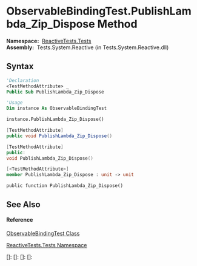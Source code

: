 # ObservableBindingTest.PublishLambda\_Zip\_Dispose Method

**Namespace:**  [ReactiveTests.Tests](ReactiveTests.Tests\ReactiveTests.Tests.md)  
**Assembly:**  Tests.System.Reactive (in Tests.System.Reactive.dll)

## Syntax

```vb
'Declaration
<TestMethodAttribute> _
Public Sub PublishLambda_Zip_Dispose
```

```vb
'Usage
Dim instance As ObservableBindingTest

instance.PublishLambda_Zip_Dispose()
```

```csharp
[TestMethodAttribute]
public void PublishLambda_Zip_Dispose()
```

```c++
[TestMethodAttribute]
public:
void PublishLambda_Zip_Dispose()
```

```fsharp
[<TestMethodAttribute>]
member PublishLambda_Zip_Dispose : unit -> unit 
```

```jscript
public function PublishLambda_Zip_Dispose()
```

## See Also

#### Reference

[ObservableBindingTest Class](ObservableBindingTest\ObservableBindingTest.md)

[ReactiveTests.Tests Namespace](ReactiveTests.Tests\ReactiveTests.Tests.md)

[]: 
[]: 
[]: 
[]: 